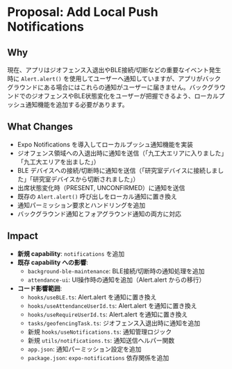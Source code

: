 # Proposal: Add Local Push Notifications

## Why

現在、アプリはジオフェンス入退出やBLE接続/切断などの重要なイベント発生時に `Alert.alert()` を使用してユーザーへ通知していますが、アプリがバックグラウンドにある場合にはこれらの通知がユーザーに届きません。バックグラウンドでのジオフェンスやBLE状態変化をユーザーが把握できるよう、ローカルプッシュ通知機能を追加する必要があります。

## What Changes

- Expo Notifications を導入してローカルプッシュ通知機能を実装
- ジオフェンス領域への入退出時に通知を送信（「九工大エリアに入りました」「九工大エリアを出ました」）
- BLE デバイスへの接続/切断時に通知を送信（「研究室デバイスに接続しました」「研究室デバイスから切断されました」）
- 出席状態変化時（PRESENT, UNCONFIRMED）に通知を送信
- 既存の `Alert.alert()` 呼び出しをローカル通知に置き換え
- 通知パーミッション要求とハンドリングを追加
- バックグラウンド通知とフォアグラウンド通知の両方に対応

## Impact

- **新規 capability**: `notifications` を追加
- **既存 capability への影響**:
  - `background-ble-maintenance`: BLE接続/切断時の通知処理を追加
  - `attendance-ui`: UI操作時の通知を追加（Alert.alert からの移行）
- **コード影響範囲**:
  - `hooks/useBLE.ts`: Alert.alert を通知に置き換え
  - `hooks/useAttendanceUserId.ts`: Alert.alert を通知に置き換え
  - `hooks/useRequireUserId.ts`: Alert.alert を通知に置き換え
  - `tasks/geofencingTask.ts`: ジオフェンス入退出時に通知を追加
  - 新規 `hooks/useNotifications.ts`: 通知管理ロジック
  - 新規 `utils/notifications.ts`: 通知送信ヘルパー関数
  - `app.json`: 通知パーミッション設定を追加
  - `package.json`: `expo-notifications` 依存関係を追加
